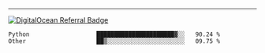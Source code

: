 ---
[![DigitalOcean Referral Badge](https://web-platforms.sfo2.digitaloceanspaces.com/WWW/Badge%203.svg)](https://www.digitalocean.com/?refcode=37fa54d82492&utm_campaign=Referral_Invite&utm_medium=Referral_Program&utm_source=badge)

<!--START_SECTION:waka-->

```text
Python                   ██████████████████████▓░░   90.24 %
Other                    ██▒░░░░░░░░░░░░░░░░░░░░░░   09.75 %
```

<!--END_SECTION:waka-->


[linkedin]: https://www.linkedin.com/in/mohamed-elh/

